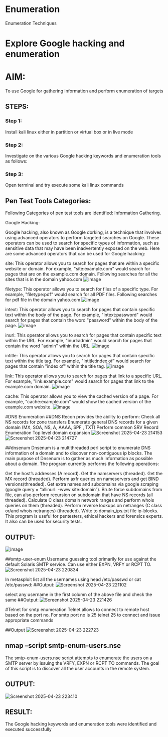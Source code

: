
# Enumeration
Enumeration Techniques

# Explore Google hacking and enumeration 

# AIM:

To use Google for gathering information and perform enumeration of targets

## STEPS:

### Step 1:

Install kali linux either in partition or virtual box or in live mode

### Step 2:

Investigate on the various Google hacking keywords and enumeration tools as follows:


### Step 3:
Open terminal and try execute some kali linux commands

## Pen Test Tools Categories:  

Following Categories of pen test tools are identified:
Information Gathering.

Google Hacking:

Google hacking, also known as Google dorking, is a technique that involves using advanced operators to perform targeted searches on Google. These operators can be used to search for specific types of information, such as sensitive data that may have been inadvertently exposed on the web. Here are some advanced operators that can be used for Google hacking:

site: This operator allows you to search for pages that are within a specific website or domain. For example, "site:example.com" would search for pages that are on the example.com domain.
Following searches for all the sites that is in the domain yahoo.com
![image](https://github.com/user-attachments/assets/0b5fdbaa-18d7-429b-a958-9e4b70ebf27f)

filetype: This operator allows you to search for files of a specific type. For example, "filetype:pdf" would search for all PDF files.
Following searches for pdf file in the domain yahoo.com
![image](https://github.com/user-attachments/assets/0d0715a8-2efb-438f-8d68-2648024a3640)


intext: This operator allows you to search for pages that contain specific text within the body of the page. For example, "intext:password" would search for pages that contain the word "password" within the body of the page.
![image](https://github.com/user-attachments/assets/2fc25f53-741d-4c36-ab1f-734e413ff5fb)


inurl: This operator allows you to search for pages that contain specific text within the URL. For example, "inurl:admin" would search for pages that contain the word "admin" within the URL.
![image](https://github.com/user-attachments/assets/617ecaf4-84e8-4762-8011-fc1df0792c76)


intitle: This operator allows you to search for pages that contain specific text within the title tag. For example, "intitle:index of" would search for pages that contain "index of" within the title tag.
![image](https://github.com/user-attachments/assets/e90fc8cf-a6bf-453b-9d3b-f992e18c0331)


link: This operator allows you to search for pages that link to a specific URL. For example, "link:example.com" would search for pages that link to the example.com domain.
![image](https://github.com/user-attachments/assets/bf33fab4-9dc5-484e-b0a3-6bc67c1f90d3)

cache: This operator allows you to view the cached version of a page. For example, "cache:example.com" would show the cached version of the example.com website.
![image](https://github.com/user-attachments/assets/def5f6fe-5d9a-4129-8095-ce6845f44a62)


#DNS Enumeration
##DNS Recon
provides the ability to perform:
Check all NS records for zone transfers
Enumerate general DNS records for a given domain (MX, SOA, NS, A, AAAA, SPF , TXT)
Perform common SRV Record Enumeration
Top level domain expansion
![Screenshot 2025-04-23 214153](https://github.com/user-attachments/assets/ca71fbb2-51d1-45a3-9a38-86a7d8af0cd8)
![Screenshot 2025-04-23 214727](https://github.com/user-attachments/assets/e05c0779-fe7e-4511-9e45-f270666097fe)

##dnsenum
Dnsenum is a multithreaded perl script to enumerate DNS information of a domain and to discover non-contiguous ip blocks. The main purpose of Dnsenum is to gather as much information as possible about a domain. The program currently performs the following operations:

Get the host’s addresses (A record).
Get the namservers (threaded).
Get the MX record (threaded).
Perform axfr queries on nameservers and get BIND versions(threaded).
Get extra names and subdomains via google scraping (google query = “allinurl: -www site:domain”).
Brute force subdomains from file, can also perform recursion on subdomain that have NS records (all threaded).
Calculate C class domain network ranges and perform whois queries on them (threaded).
Perform reverse lookups on netranges (C class or/and whois netranges) (threaded).
Write to domain_ips.txt file ip-blocks.
This program is useful for pentesters, ethical hackers and forensics experts. It also can be used for security tests.
## OUTPUT:
![image](https://github.com/user-attachments/assets/e5b0f2e8-9c72-4f29-9cf2-d7d1d199e49f)

##smtp-user-enum
Username guessing tool primarily for use against the default Solaris SMTP service. Can use either EXPN, VRFY or RCPT TO.
![Screenshot 2025-04-23 220834](https://github.com/user-attachments/assets/a1d2203b-3dcc-47e9-aab7-6e2dc616c2ce)

In metasploit list all the usernames using head /etc/passwd or cat /etc/passwd:
##Output:
![Screenshot 2025-04-23 221102](https://github.com/user-attachments/assets/a110ed18-b2a9-4d8e-9d07-56ad3e1e3735)

select any username in the first column of the above file and check the same
##Output:
![Screenshot 2025-04-23 221426](https://github.com/user-attachments/assets/50362558-ece1-4e04-95f9-b47001fe6e6c)

#Telnet for smtp enumeration
Telnet allows to connect to remote host based on the port no. For smtp port no is 25
telnet <host address> 25 to connect
and issue appropriate commands
  
 ##Output
 ![Screenshot 2025-04-23 222723](https://github.com/user-attachments/assets/c2d96179-2f77-49d7-91dc-0e332de86420)
 
## nmap –script smtp-enum-users.nse <hostname>

The smtp-enum-users.nse script attempts to enumerate the users on a SMTP server by issuing the VRFY, EXPN or RCPT TO commands. The goal of this script is to discover all the user accounts in the remote system.

## OUTPUT:
![Screenshot 2025-04-23 223410](https://github.com/user-attachments/assets/711d7d0e-493f-4c96-aae6-a1b74778a8f0)


## RESULT:
The Google hacking keywords and enumeration tools were identified and executed successfully


